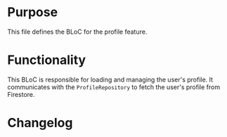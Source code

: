 # Purpose

This file defines the BLoC for the profile feature.

# Functionality

This BLoC is responsible for loading and managing the user's profile. It communicates with the `ProfileRepository` to fetch the user's profile from Firestore.

# Changelog


